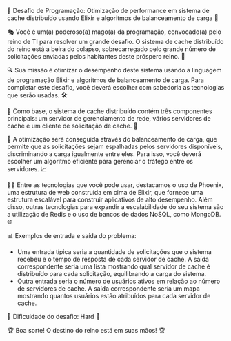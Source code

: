 🏰 Desafio de Programação: Otimização de performance em sistema de cache distribuído usando Elixir e algoritmos de balanceamento de carga 🏰

🎭 Você é um(a) poderoso(a) mago(a) da programação, convocado(a) pelo reino de TI para resolver um grande desafio. O sistema de cache distribuído do reino está a beira do colapso, sobrecarregado pelo grande número de solicitações enviadas pelos habitantes deste próspero reino. 🤯

🔍 Sua missão é otimizar o desempenho deste sistema usando a linguagem de programação Elixir e algoritmos de balanceamento de carga. Para completar este desafio, você deverá escolher com sabedoria as tecnologias que serão usadas. 🛠️

🔋 Como base, o sistema de cache distribuído contém três componentes principais: um servidor de gerenciamento de rede, vários servidores de cache e um cliente de solicitação de cache. 💾

🔀 A otimização será conseguida através do balanceamento de carga, que permite que as solicitações sejam espalhadas pelos servidores disponíveis, discriminando a carga igualmente entre eles. Para isso, você deverá escolher um algoritmo eficiente para gerenciar o tráfego entre os servidores. 📈

👨‍💻 Entre as tecnologias que você pode usar, destacamos o uso de Phoenix, uma estrutura de web construída em cima de Elixir, que fornece uma estrutura escalável para construir aplicativos de alto desempenho. Além disso, outras tecnologias para expandir a escalabilidade do seu sistema são a utilização de Redis e o uso de bancos de dados NoSQL, como MongoDB. 🌐

📊 Exemplos de entrada e saída do problema:
  - Uma entrada típica seria a quantidade de solicitações que o sistema recebeu e o tempo de resposta de cada servidor de cache. A saída correspondente seria uma lista mostrando qual servidor de cache é distribuído para cada solicitação, equilibrando a carga do sistema.
  - Outra entrada seria o número de usuários ativos em relação ao número de servidores de cache. A saída correspondente seria um mapa mostrando quantos usuários estão atribuídos para cada servidor de cache.

🔢 Dificuldade do desafio: Hard 💪

🏆 Boa sorte! O destino do reino está em suas mãos! 🏆